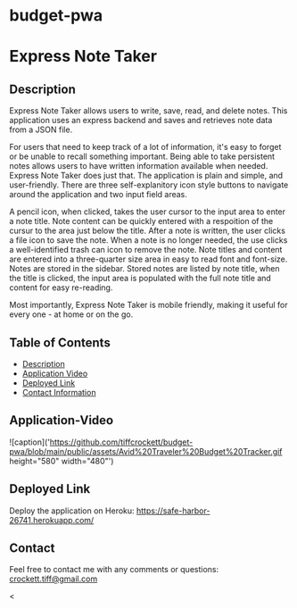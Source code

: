 # budget-pwa 

# Express Note Taker

## Description

Express Note Taker allows users to write, save, read, and delete notes. This application uses an express backend and saves and retrieves note data from a JSON file. 

For users that need to keep track of a lot of information, it's easy to forget or be unable to recall something important. Being able to take persistent notes allows users to have written information available when needed.  Express Note Taker does just that.  The application is plain and simple, and user-friendly. There are three self-explanitory icon style buttons to navigate around the application and two input field areas. 

A pencil icon, when clicked, takes the user cursor to the input area to enter a note title. Note content can be quickly entered with a respoition of the cursur to the area just below the title.  After a note is written, the user clicks a file icon to save the note.  When a note is no longer needed, the use clicks a well-identified trash can icon to remove the note. Note titles and content are entered into a three-quarter size area in easy to read font and font-size.  Notes are stored in the sidebar. Stored notes are listed by note title, when the title is clicked, the input area is populated with the full note title and content for easy re-reading.

Most importantly, Express Note Taker is mobile friendly, making it useful for every one - at home or on the go.

## Table of Contents
* [Description](#description)
* [Application Video](#link)
* [Deployed Link](#link)
* [Contact Information](#contact) 

## Application-Video

![caption]('https://github.com/tiffcrockett/budget-pwa/blob/main/public/assets/Avid%20Traveler%20Budget%20Tracker.gif height="580" width="480"')



## Deployed Link

Deploy the application on Heroku:  https://safe-harbor-26741.herokuapp.com/

## Contact 
Feel free to contact me with any comments or questions:
crockett.tiff@gmail.com


<
